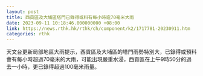 ```yaml
---
layout: post
title: 西貢區及大埔區塔門已錄得或料有每小時逾70毫米大雨
date: 2023-09-11 10:18:46.000000000 +08:00
link: https://news.rthk.hk/rthk/ch/component/k2/1717781-20230911.htm
categories: rthk
---
```


天文台更新局部地區大雨提示，西貢區及大埔區的塔門雨勢特別大，已錄得或預料會有每小時超過70毫米的大雨，可能出現嚴重水浸，西貢區在上午9時50分的過去一小時，更已錄得超過100毫米雨量。
